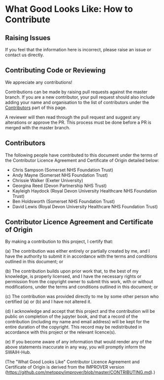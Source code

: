 # What Good Looks Like: How to Contribute


## Raising Issues

If you feel that the information here is incorrect, please raise an issue or contact us directly.

## Contributing Code or Reviewing

We appreciate any contributions!

Contributions can be made by raising pull requests against the master
branch. If you are a new contributor, your pull request should also include adding your name and organisation 
to the list of contributors under the [Contributors](#contributors) part of this page.

A reviewer will then read through the pull request and suggest any alterations or approve the PR. This process must be 
done before a PR is merged with the master branch. 

## Contributors

The following people have contributed to this document under the terms of
the Contributor Licence Agreement and Certificate of Origin detailed
below:

<!-- start-shortlog -->
- Chris Sampson (Somerset NHS Foundation Trust)
- Andy Mayne (Somerset NHS Foundation Trust)
- Chrissie Walker (Exeter University)
- Georgina Reed (Devon Partnership NHS Trust)
- Kayleigh Haydock (Royal Devon University Healthcare NHS Foundation Trust)
- Ben Holdsworth (Somerset NHS Foundation Trust)
- David Lewis (Royal Devon University Healthcare NHS Foundation Trust)
<!-- end-shortlog -->

## Contributor Licence Agreement and Certificate of Origin

By making a contribution to this project, I certify that:

(a) The contribution was either entirely or partially created by me, 
and I have the authority to submit it in accordance with the terms and conditions 
outlined in this document; or

(b) The contribution builds upon prior work that, to the best of my knowledge, 
is properly licensed, and I have the necessary rights or permission from the copyright 
owner to submit this work, with or without modifications, 
under the terms and conditions outlined in this document; or

(c) The contribution was provided directly to me by some other person who certified (a) or (b) 
and I have not altered it.

(d) I acknowledge and accept that this project and the contribution will be public on completion of the jupyter book, 
and that a record of the contribution (including my name and email address) 
will be kept for the entire duration of the copyright. 
This record may be redistributed in accordance with this project or the relevant licence(s).

(e) If you become aware of any information that would render any of the above statements inaccurate in any way, 
you will promptly inform the SWAIH-Hub.

(The "What Good Looks Like" Contributor Licence Agreement and Certificate of Origin is
derived from the IMPROVER version
(https://github.com/metoppv/improver/blob/master/CONTRIBUTING.md).)
